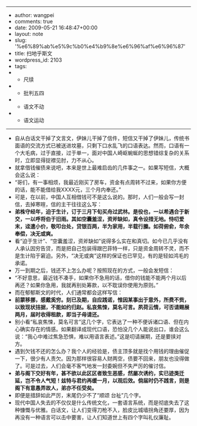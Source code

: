 - ---
- author: wangpei
- comments: true
- date: 2009-05-21 16:48:47+00:00
- layout: note
- slug: '%e6%89%ab%e5%9c%b0%e4%b9%8e%e6%96%af%e6%96%87'
- title: 扫地乎斯文
- wordpress_id: 2103
- tags:
- - 尺牍
- - 批判五四
- - 语文不动
- - 语文运动
- ---
- 自从白话文干掉了文言文，伊妹儿干掉了信件，短信又干掉了伊妹儿，传统书面语的交流方式已被送进坟墓，只剩下口水乱飞的口语表达。然而，口语有一个大毛病，过于直接，过于单一，面对中国人崎岖蜿蜒的思想错综复杂的关系时，立即显得捉襟见肘，力不从心。
- 就拿借钱催债来说吧，本来是世上最难启齿的几件事之一。如果写短信，大概会这么说：
- “哥们，有一事相烦，我最近刚买了房车，资金有点周转不过来，如果你方便的话，能不能借给我XXXX元，三个月内奉还。”
- 可是，在以前，中国人互相借钱可不是这么说的。那时，人们一般会写一封信，去掉寒暄，信的主干往往这么写：
- **弟株守经年，迫于生计，订于三月下旬买舟过武林。是役也，一以希遇合于新交，一以呼将伯于旧雨。其如空囊羞涩，资斧缺如，真令设措无地。恃叨爱末，迳遣小价，敬叩台处，贷银百两，半为家用，半载行縢。如荷俯俞，年余奉偿，决无或爽。**
- 看“迫于生计”、“空囊羞涩，资斧缺如”说得多么实在和真切。如今已几乎没有人承认因穷告贷，而是把自己包装得跟巴菲特一样，只是资金周转不灵，而不是生计陷于窘迫。另外，“决无或爽”这样的保证也已罕见，有的是轻如鸿毛的承诺。
- 万一到期之后，钱还不上怎么办呢？按照现在的方式，一般会发短信：
- “不好意思，最近钱不凑手，如果你不急用的话，借你的钱能不能两个月以后再还？如果你急用，我就再别处筹款，以不耽误你使用为原则。”
- 而在郁郁斯文的时代，人们通常都会这样写信：
- **前蒙移挪，感戴奚穷。刻已及期，自应践诺，惟因某事出于意外，所费不赀，以致现状拮据，不能如约归赵。私哀焦悚，莫名可言。夙荷云情，可否请赐展两月，届时收得租款，即当子母请还。**
- 别小看“私哀焦悚，莫名可言”这几个字，它表达了一种不便诉诸口语、但在内心确实存在的情感。如果翻译成现代口语，恐怕没几个人能说出口，谁会这么说：“我心中难过焦急恐惧，难以用语言表述。”这是叨请展期，还是要挟对方。
- 遇到欠钱不还的怎么办？我个人的经验是，债主顶多就是找个用钱的理由催促一下，很少有人责欠。因为那样很容易人财两空，债要不回来，朋友也没得做了。可是过去，人们会毫不客气地发一封委婉但不失严厉的催讨信。
- **弟与阁下交好有年，甚不欲以此区区者致生恶感，然屡次诱约，实已迹类迁延，岂不令人气短！兹特与君约再缓一月，以观后效。倘届时仍不践言，则是阁下有意愚弄故人，弟亦不任受矣。**
- 即便是措辞如此严厉，末尾仍少不了“顺颂 台祉”几个字。
- 现代中国人失去的不仅仅是什么传统文化，一套语言系统，而是彻底失去了这种慷慨与优雅。白话文，让人们变得刀枪不入，脸皮比城墙拐角还要厚，因为再没有一种语言可以击中要害，让人们知道世上有四个字叫礼仪廉耻。
